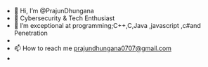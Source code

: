 - 👋 Hi, I’m @PrajunDhungana
- 👀 Cybersecurity  & Tech Enthusiast
- 🌱 I’m exceptional at programming;C++,C,Java ,javascript ,c#and Penetration
- 
- 📫 How to reach me prajundhungana0707@gmail.com
- 
  

<!---
PrajunDhungana/PrajunDhungana is a ✨ special ✨ repository because its `README.md` (this file) appears on your GitHub profile.
You can click the Preview link to take a look at your changes.
--->
